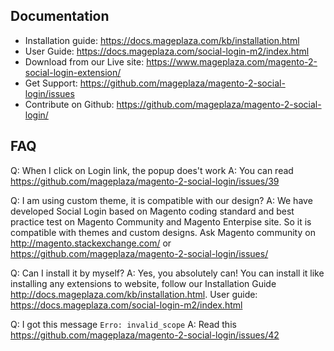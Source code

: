 ## Documentation

- Installation guide: https://docs.mageplaza.com/kb/installation.html
- User Guide: https://docs.mageplaza.com/social-login-m2/index.html
- Download from our Live site: https://www.mageplaza.com/magento-2-social-login-extension/
- Get Support: https://github.com/mageplaza/magento-2-social-login/issues
- Contribute on Github: https://github.com/mageplaza/magento-2-social-login/



## FAQ

Q: When I click on Login link, the popup does't work
A: You can read https://github.com/mageplaza/magento-2-social-login/issues/39

Q: I am using custom theme, it is compatible with our design?
A: We have developed Social Login based on Magento coding standard and best practice test on Magento Community and Magento Enterpise site. So it is compatible with themes and custom designs. Ask Magento community on http://magento.stackexchange.com/ or https://github.com/mageplaza/magento-2-social-login/issues/

Q: Can I install it by myself?
A: Yes, you absolutely can! You can install it like installing any extensions to website, follow our Installation Guide http://docs.mageplaza.com/kb/installation.html. User guide: https://docs.mageplaza.com/social-login-m2/index.html

Q: I got this message `Erro: invalid_scope`
A: Read this https://github.com/mageplaza/magento-2-social-login/issues/42
